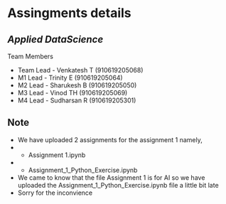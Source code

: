 # Assingments details
## _Applied DataScience_

Team Members
- Team Lead - Venkatesh T (910619205068)
- M1 Lead - Trinity E (910619205064)
- M2 Lead - Sharukesh B (910619205050)
- M3 Lead - Vinod TH (910619205069)
- M4 Lead - Sudharsan R (910619205301)

## Note

- We have uploaded 2 assignments for the assignment 1 namely,
- - Assignment 1.ipynb
- - Assignment_1_Python_Exercise.ipynb 
- We came to know that the file Assignment 1 is for AI so we have uploaded the Assignment_1_Python_Exercise.ipynb file a little bit late
- Sorry for the inconvience 

